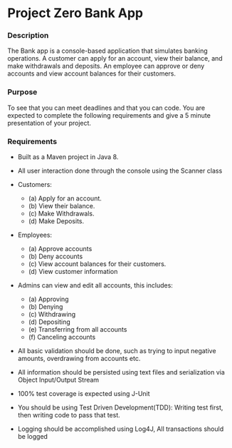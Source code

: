 # Project Zero Bank App

### Description
The Bank app is a console-based application that simulates banking operations. A customer can apply for an account, view their balance, and make withdrawals and deposits. An employee can approve or deny accounts and view account balances for their customers.

### Purpose
To see that you can meet deadlines and that you can code. You are expected to complete the following requirements and give a 5 minute presentation of your project.

### Requirements
 - Built as a Maven project in Java 8.
 - All user interaction done through the console using the Scanner class
 - Customers:
    - (a) Apply for an account.
    - (b) View their balance.
    - (c) Make Withdrawals.
    - (d) Make Deposits.
  - Employees:
     - (a) Approve accounts
     - (b) Deny accounts
     - (c) View account balances for their customers.
     - (d) View customer information
   - Admins can view and edit all accounts, this includes:
     - (a) Approving
     - (b) Denying
     - (c) Withdrawing
     - (d) Depositing
     - (e) Transferring from all accounts
     - (f) Canceling accounts
      
- All basic validation should be done, such as trying to input negative amounts, overdrawing from accounts etc.
- All information should be persisted using text files and serialization via Object Input/Output Stream
- 100% test coverage is expected using J-Unit
- You should be using Test Driven Development(TDD): Writing test first, then writing code to pass that test.
- Logging should be accomplished using Log4J, All transactions should be logged
